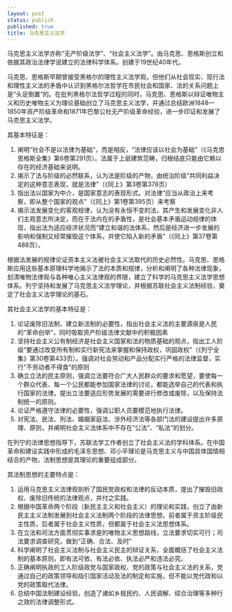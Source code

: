```yaml
---
layout: post
status: publish
published: true
title: 马克思主义法学
---
```


马克思主义法学亦称“无产阶级法学”、“社会主义法学”。由马克思、恩格斯创立和依据其政治法律学说建立的法律科学体系。创建于19世纪40年代。

马克思、恩格斯早期曾接受黑格尔的理性主义法学观，但他们从社会现实、现行法和理性主义法的矛盾中认识到黑格尔法哲学在市民社会和国家、法的关系问题上是“头足倒置”的。在批判黑格尔法哲学过程的同时，马克思、恩格斯以辩证唯物主义和历史唯物主义为理论基础创立了马克思主义法学，并通过总结欧洲1848—1850年资产阶级革命和1871年巴黎公社无产阶级革命经验，进一步印证和发展了马克思主义法学。

其基本特征是：

1. 阐明“社会不是以法律为基础”，而是相反，“法律应该以社会为基础”（《马克思恩格斯全集》第6卷第291页）。法属于上层建筑范畴，归根结底只能由它赖以存在的经济基础来说明。
2. 揭示了法与阶级的必然联系，认为法是阶级的产物，由统治阶级“共同利益决定的这种意志表现，就是法律”（《同上》第3卷第378页）
3. 指出法以国家为中介，是国家意志的表现形式。对法律“应当从政治上来考察，即从整个国家的观点”（《同上》第1卷第395页）来考察
4. 揭示法发展变化的客观规律，认为没有永恒不变的法，其产生和发展变化非人们主观意志所决定，而在于法内在的矛盾性，是社会基本矛盾运动规律的体现，指出法为适应经济状况而“建立和谐的法体系，然后是经济进一步发展的影响和强制又经常摧毁这个体系，并使它陷入新的矛盾”（《同上》第37卷第488页）。

根据法发展的规律论证资本主义法被社会主义法取代的历史必然性。马克思、恩格斯应用这些基本原理科学地揭示了法的本质和规律，分析和阐明了各种法律现象，划清唯物法律观与各种唯心主义法律观的界限，建立了科学的马克思主义法学思想体系。列宁坚持和发展了马克思主义法学理论，并根据苏联社会主义法制经验，奠定了社会主义法学理论的基石。

其社会主义法学的基本特征是：

1. 论证废除旧法制、建立新法制的必要性，指出社会主义法的主要源泉是人民的“革命创举”，同时吸取资产阶级法律文献中的积极因素
2. 坚持社会主义公有制经济是社会主义国家和法的物质基础的观点，指出工人阶级“要通过改变所有制和实行新宪法来掌握和保持政权，巩固政权”（《列宁全集》第30卷第433页）。强调对社会劳动和产品分配实行严格的法律监督，实行“不劳动者不得食”的原则
3. 确立立法的民主原则，强调立法要符合广大人民群众的要求和愿望，要使每一个群众代表、每一个公民都能参加国家法律的讨论，都能选举自己的代表和执行国家的法律。提出立法要适应形势发展的需要进行修改或废除，以及保持法制统一的原则。
4. 论证严格遵守法律的必要性，强调公职人员要模范地执行法律。
5. 对宪法、民法、刑法、婚姻家庭法、涉外经济法等各部门法的建设提出许多原理、原则，并阐明社会主义法体系中不存在“公法”、“私法”的划分。

在列宁的法律思想指导下，苏联法学工作者创立了社会主义法的学科体系。在中国革命和建设实践中形成的毛泽东思想、邓小平理论是马克思主义与中国具体国情相结合的产物，法制思想是其理论的重要组成部分。

其法制思想的主要特点是：

1. 运用马克思主义法律观剖析了国民党政权和法律的反动本质，提出了摧毁旧政权、废除旧传统的法律观点，并付之实践。
2. 根据中国革命两个阶段（新民主主义和社会主义）的理论和实践，创立了由新民主主义法制发展到社会主义法制两个阶段的法律思想。前者属于资主阶级民主性质，后者属于社会主义性质，但都属于社会主义法思想体系。
3. 在立法和司法方面贯彻实事求是的唯物主义思想路线，立法要求切实可行；司法要求调查研究，做到“正确、合法、及时”
4. 科学阐明了社会主义法制与社会主义民主的辩证关系，全面概括了社会主义法制的基本原则，即有法可依、有法必依、执法必严和违法必究。
5. 正确阐明执政的工人阶级政党与国家政权、党的政策与社会主义法的关系，党通过自己的政策领导和指引国家活动及法的制定和实施，但不能以党代政和以党的政策取代法律。
6. 总结中国法制建设经验，创造了诸如乡规民约、人民调解、综合治理等多种行之效的法律调整形式。 
